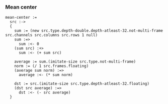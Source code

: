 ### Mean center

    mean-center :=
      src :->
      {
        sum := (new src.type.depth-double.depth-atleast-32.not-multi-frame src.channels src.columns src.rows 1 null)
        sum :=>
          sum :<- 0
        (sum src) :+>
          sum :<- (+ sum src)

        average := sum.(imitate-size src.type.not-multi-frame)
        norm := (/ 1 src.frames.floating)
        (average sum norm) :=>
          average :<- (* sum norm)

        dst := src.(imitate-size src.type.depth-atleast-32.floating)
        (dst src average) :=>
          dst :<- (- src average)
      }
